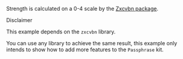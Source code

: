 Strength is calculated on a 0-4 scale by the <a href="https://github.com/dropbox/zxcvbn" target="_blank"> Zxcvbn package</a>. 

<div class="pb_pill_kit_warning"><div class="pb_title_kit_size_4 pb_pill_text">Disclaimer</div></div>

This example depends on the `zxcvbn` library. 

You can use any library to achieve the same result, this example only intends to show how to add more features to the `Passphrase` kit.
